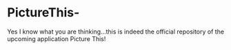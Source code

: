 # PictureThis-
Yes I know what you are thinking...this is indeed the official repository of the upcoming application Picture This!
